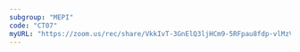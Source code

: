```yaml
---
subgroup: "MEPI"
code: "CT07"
myURL: "https://zoom.us/rec/share/VkkIvT-3GnElQ3ljHCm9-5RFpau8fdp-vlMzVPszSkqZGGpGsM9xwNLPd_9gTj7W.Fuop5WIR07e7PqpL?startTime=1623878135000"
---
```

